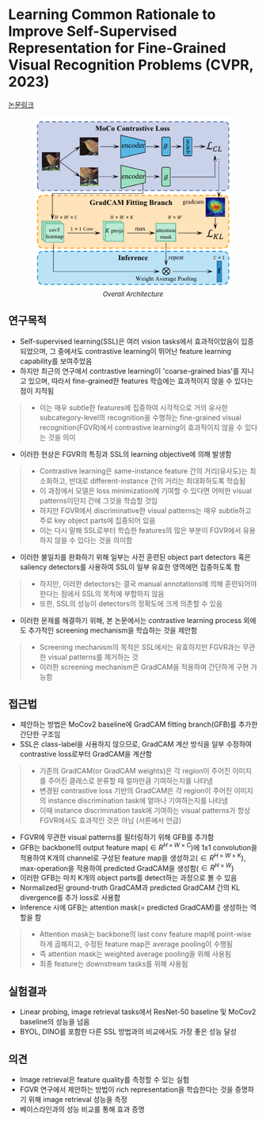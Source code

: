 # Learning Common Rationale to Improve Self-Supervised Representation for Fine-Grained Visual Recognition Problems (CVPR, 2023)

[논문링크](https://arxiv.org/abs/2303.01669)

<p align="center">
    <img width="400" alt='fig1' src="../img/shu2023learning.png?raw=true"></br>
    <em><font size=2>Overall Architecture</font></em>
</p>

## 연구목적
- Self-supervised learning(SSL)은 여러 vision tasks에서 효과적이었음이 입증되었으며, 그 중에서도 contrastive learning이 뛰어난 feature learning capability를 보여주었음
- 하지만 최근의 연구에서 contrastive learning이 'coarse-grained bias'를 지니고 있으며, 따라서 fine-grained한 features 학습에는 효과적이지 않을 수 있다는 점이 지적됨
> - 이는 매우 subtle한 features에 집중하여 시각적으로 거의 유사한 subcategory-level의 recognition을 수행하는 fine-grained visual recognition(FGVR)에서 contrastive learning이 효과적이지 않을 수 있다는 것을 의미
- 이러한 현상은 FGVR의 특징과 SSL의 learning objective에 의해 발생함
> - Contrastive learning은 same-instance feature 간의 거리(유사도)는 최소화하고, 반대로 different-instance 간의 거리는 최대화하도록 학습됨
> - 이 과정에서 모델은 loss minimization에 기여할 수 있다면 어떠한 visual patterns이던지 간에 그것을 학습할 것임
> - 하지만 FGVR에서 discriminative한 visual patterns는 매우 subtle하고 주로 key object parts에 집중되어 있음
> - 이는 다시 말해 SSL로부터 학습한 features의 많은 부분이 FGVR에서 유용하지 않을 수 있다는 것을 의미함
- 이러한 불일치를 완화하기 위해 일부는 사전 훈련된 object part detectors 혹은 saliency detectors를 사용하여 SSL이 일부 유효한 영역에먼 집중하도록 함
> - 하지만, 이러한 detectors는 결국 manual annotations에 의해 훈련되어야 한다는 점에서 SSL의 목적에 부합하지 않음
> - 또한, SSL의 성능이 detectors의 정확도에 크게 의존할 수 있음
- 이러한 문제를 해결하기 위해, 본 논문에서는 contrastive learning process 외에도 추가적인 screening mechanism을 학습하는 것을 제안함
> - Screening mechanism의 목적은 SSL에서는 유효하지만 FGVR과는 무관한 visual patterns를 제거하는 것
> - 이러한 screening mechanism은 GradCAM을 적용하여 간단하게 구현 가능함

## 접근법
- 제안하는 방법은 MoCov2 baseline에 GradCAM fitting branch(GFB)를 추가한 간단한 구조임
- SSL은 class-label을 사용하지 않으므로, GradCAM 계산 방식을 일부 수정하여 contrastive loss로부터 GradCAM을 계산함
> - 기존의 GradCAM(or GradCAM weights)은 각 region이 주어진 이미지를 주어진 클래스로 분류할 때 얼마만큼 기여하는지를 나타냄
> - 변경된 contrastive loss 기반의 GradCAM은 각 region이 주어진 이미지의 instance discrimination task에 얼마나 기여하는지를 나타냄
> - 이때 instance discrimination task에 기여하는 visual patterns가 항상 FGVR에서도 효과적인 것은 아님 (서론에서 언급)
- FGVR에 무관한 visual patterns를 필터링하기 위해 GFB를 추가함
- GFB는 backbone의 output feature map($\in{R^{{H}\times{W}\times{C}}}$)에 1x1 convolution을 적용하여 K개의 channel로 구성된 feature map을 생성하고($\in{R^{{H}\times{W}\times{K}}}$), max-operation을 적용하여 predicted GradCAM을 생성함($\in{R^{{H}\times{W}}}$)
- 이러한 GFB는 마치 K개의 object parts를 detect하는 과정으로 볼 수 있음
- Normalized된 ground-truth GradCAM과 predicted GradCAM 간의 KL divergence를 추가 loss로 사용함
- Inference 시에 GFB는 attention mask(= predicted GradCAM)를 생성하는 역할을 함
> - Attention mask는 backbone의 last conv feature map에 point-wise하게 곱해지고, 수정된 feature map은 average pooling이 수행됨
> - 즉 attention mask는 weighted average pooling을 위해 사용됨
> - 최종 feature는 downstream tasks를 위해 사용됨

## 실험결과
- Linear probing, image retrieval tasks에서 ResNet-50 baseline 및 MoCov2 baseline의 성능을 넘음
- BYOL, DINO를 포함한 다른 SSL 방법과의 비교에서도 가장 좋은 성능 달성

## 의견
- Image retrieval은 feature quality를 측정할 수 있는 실험
- FGVR 연구에서 제안하는 방법이 rich representation을 학습한다는 것을 증명하기 위해 image retrieval 성능을 측정
- 베이스라인과의 성능 비교를 통해 효과 증명